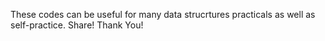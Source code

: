 These codes can be useful for many data strucrtures practicals as well as self-practice.
Share!
Thank You!